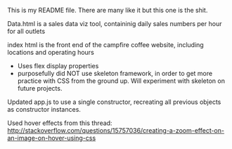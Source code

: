 This is my README file. There are many like it but this one is the shit.

Data.html is a sales data viz tool, containinig daily sales numbers per hour for all outlets

index html is the front end of the campfire coffee website, including locations and operating hours
  - Uses flex display properties
  - purposefully did NOT use skeleton framework, in order to get more practice with CSS from the ground up. Will experiment with skeleton on future projects.

Updated app.js to use a single constructor, recreating all previous objects as constructor instances.

Used hover effects from this thread: http://stackoverflow.com/questions/15757036/creating-a-zoom-effect-on-an-image-on-hover-using-css
